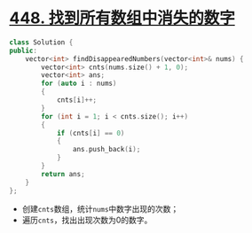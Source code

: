 # [448. 找到所有数组中消失的数字](https://leetcode-cn.com/problems/find-all-numbers-disappeared-in-an-array/)

```cpp
class Solution {
public:
    vector<int> findDisappearedNumbers(vector<int>& nums) {
        vector<int> cnts(nums.size() + 1, 0);
        vector<int> ans;
        for (auto i : nums)
        {
            cnts[i]++;
        }
        for (int i = 1; i < cnts.size(); i++)
        {
            if (cnts[i] == 0)
            {
                ans.push_back(i);
            }
        }
        return ans;
    }
};
```

- 创建`cnts`数组，统计`nums`中数字出现的次数；
- 遍历`cnts`，找出出现次数为0的数字。
